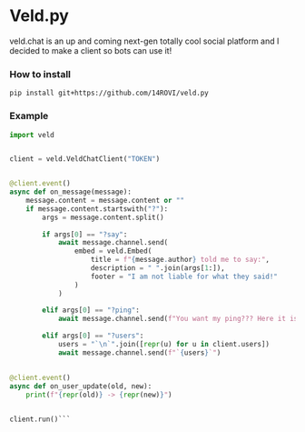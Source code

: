 # Veld.py
veld.chat is an up and coming next-gen totally cool social platform and I decided to make a client so bots can use it!

### How to install
`pip install git+https://github.com/14ROVI/veld.py`

### Example
```py
import veld


client = veld.VeldChatClient("TOKEN")


@client.event()
async def on_message(message):
    message.content = message.content or ""
    if message.content.startswith("?"):
        args = message.content.split()
        
        if args[0] == "?say":
            await message.channel.send(
                embed = veld.Embed(
                    title = f"{message.author} told me to say:",
                    description = " ".join(args[1:]),
                    footer = "I am not liable for what they said!"
                )
            )
            
        elif args[0] == "?ping":
            await message.channel.send(f"You want my ping??? Here it is then: `{client.ping}ms`")
            
        elif args[0] == "?users":
            users = "`\n`".join([repr(u) for u in client.users])
            await message.channel.send(f"`{users}`")
           
           
@client.event()
async def on_user_update(old, new):
    print(f"{repr(old)} -> {repr(new)}")


client.run()```

